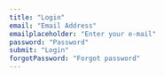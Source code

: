 ```yaml
---
title: "Login"
email: "Email Address"
emailplaceholder: "Enter your e-mail"
password: "Password"
submit: "Login"
forgotPassword: "Forgot password"
---
```


